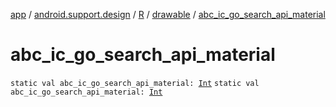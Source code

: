 [app](../../../index.md) / [android.support.design](../../index.md) / [R](../index.md) / [drawable](index.md) / [abc_ic_go_search_api_material](./abc_ic_go_search_api_material.md)

# abc_ic_go_search_api_material

`static val abc_ic_go_search_api_material: `[`Int`](https://kotlinlang.org/api/latest/jvm/stdlib/kotlin/-int/index.html)
`static val abc_ic_go_search_api_material: `[`Int`](https://kotlinlang.org/api/latest/jvm/stdlib/kotlin/-int/index.html)